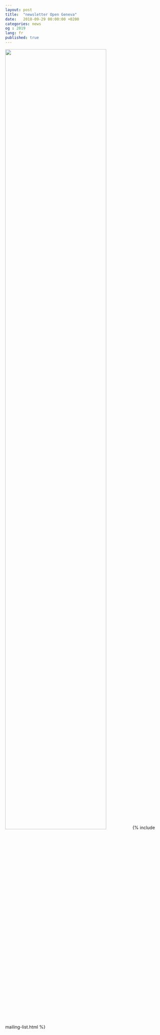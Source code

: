 ```yaml
---
layout: post
title:  "newsletter Open Geneva"
date:   2018-09-29 00:00:00 +0200
categories: news
og : 2019
lang: fr
published: true
---
```





<a href="https://mailchi.mp/399da5ab722d/open-geneva-newsletter"><img src="{{ site.baseurl }}/images/newsletter.png" width="80%" alt="" class="imgspace" /></a>
{% include mailing-list.html %}
